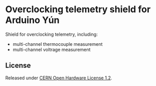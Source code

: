 # Overclocking telemetry shield for Arduino Yún

Shield for overclocking telemetry, including:

* multi-channel thermocouple measurement
* multi-channel voltrage measurement

## License

Released under [CERN Open Hardware License 1.2](http://www.ohwr.org/projects/cernohl/wiki).

